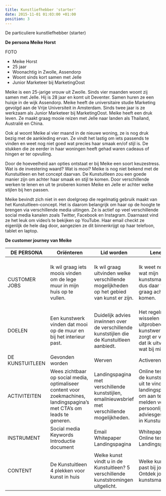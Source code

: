 ```yaml
---
title: Kunstliefhebber 'starter'
date: 2015-11-01 01:03:00 +01:00
position: 3
---
```


De particuliere kunstliefhebber (starter)

**De persona Meike Horst**

FOTO

* Meike Horst
* 25 jaar 
* Woonachtig in Zwolle, Assendorp 
* Woont sinds kort samen met Jelle
* Junior Marketeer bij MarketingOost

Meike is een 25-jarige vrouw uit Zwolle. Sinds vier maanden woont zij samen met Jelle. Hij is 28 jaar en komt uit Deventer. Samen huren ze een huisje in de wijk Assendorp. Meike heeft de universitaire studie Marketing gevolgd aan de Vrije Universiteit in Amsterdam. Sinds twee jaar is ze werkzaam als Junior Marketeer bij MarketingOost. 
Meike heeft een druk leven. Ze maakt graag mooie reizen met Jelle naar landen als Thailand, Australië en China. 

Ook al woont Meike al vier maand in de nieuwe woning, ze is nog druk bezig met de aankleding ervan. Ze vindt het lastig om iets passends te vinden en weet nog niet goed wat precies haar smaak en/of stijl is. De stukken die ze eerder in haar woningen heeft gehad waren cadeaus of hingen er ter opvulling. 

Door de hoeveelheid aan opties ontstaat er bij Meike een soort keuzestress. Wat is de investering waard? Wat is mooi? Meike is nog niet bekend met de Kunstuitleen en het concept daarvan. De Kunstuitleen zou een goede manier zijn om achter haar smaak en stijl te komen. Door verschillende werken te lenen en uit te proberen komen Meike en Jelle er achter welke stijlen bij hen passen. 

Meike bevindt zich niet in een doelgroep die regelmatig gebruik maakt van het Kunstuitleen-concept. Het is daarom belangrijk om haar op de hoogte te brengen via verschillende media uitingen. Ze is actief op veel verschillende social media kanalen zoals Twitter, Facebook en Instagram. Daarnaast vind ze het leuk om video’s te bekijken op YouTube. Haar email checkt ze eigenlijk de hele dag door, aangezien ze dit binnenkrijgt op haar telefoon, tablet en laptop. 

**De customer journey van Meike**

| DE PERSONA      | Oriënteren                                                                                                                  | Lid worden                                                                                         | Lenen                                                                                                                           | Kopen                                                                                    | Aanbevelen                                                                                                                 |
|-----------------|-----------------------------------------------------------------------------------------------------------------------------|----------------------------------------------------------------------------------------------------|---------------------------------------------------------------------------------------------------------------------------------|------------------------------------------------------------------------------------------|----------------------------------------------------------------------------------------------------------------------------|
| CUSTOMER JOBS   | Ik wil graag iets moois   vinden om de lege muur in mijn huis op te vullen.                                                 | Ik wil graag uitvinden   welke verschillende mogelijkheden op het gebied van kunst er zijn.        | Ik weet nog niet wat mijn   kunstsmaak is, dus daar wil ik graag achter komen.                                                  | Kunst kopen vind ik   risicovol. Ik wil graag weten wat dit voor toevoegde waarde heeft. | Ik vind het belangrijk om   met vrienden te overleggen wat zij van een bepaald kunstwerk vinden.                           |
| DOELEN          | Een kunstwerk vinden dat   mooi op de muur en bij het interieur past.                                                       | Duidelijk advies inwinnen   over de verschillende kunststijlen die de Kunstuitleen aanbiedt.       | Het regelmatig wisselen en   uitproberen van kunstwerken zorgt er voor dat ik uitvind wat bij mij past.                         | Ik wil graag uitvinden wat   de waarde van kunst is of kan zijn.                         | Ik wil op een makkelijke   manier het kunstwerk wat ik in gedachten heb delen met vrienden/familie.                        |
| DE KUNSTUITLEEN | Gevonden worden                                                                                                             | Werven                                                                                             | Activeren                                                                                                                       | Vertrouwen, boeien, binden                                                               | Refereren                                                                                                                  |
| ACTIVITEITEN    | Wees zichtbaar op social   media, optimaliseer content voor zoekmachines, landingspagina’s met CTA’s om   leads te generen. | Landingspagina met   verschillende kunststijlen, emailnieuwsbrief met verschillende mogelijkheden. | Online test om de   kunstsmaak uit te vinden, landingspagina om aan te melden voor persoonlijk   adviesgesprek in Kunstuitleen. | Landingspagina waar de   waarde van kunst staat beschreven.                              | Mogelijkheid om   kunstwerken te delen via social media of email, lookbook kunnen creëren en   delen met vrienden/familie. |
| INSTRUMENT      | Social media   Keywords    Introductie document                                                                             | Email   Whitepaper   Landingspagina                                                                | Whitepaper   Online test   Landingspagina                                                                                       | Whitepaper    Landingspagina                                                             | Social media   Email   Lookbook                                                                                            |
| CONTENT         | De Kunstuitleen   4 plekken voor kunst in   huis                                                                            | Welke kunst vindt u in de   Kunstuitleen?   5 verschillende   kunststromingen uitgelicht.          | Welke kunst past bij jou?   Ontdek jouw kunstsmaak!                                                                             | Wat is de waarde van   kunst?                                                            | Mijn lookbook   Dit kunstwerk heeft mijn   interesse                                                                       |



